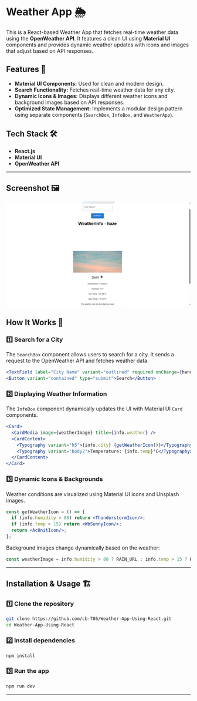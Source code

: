 <!-- Weather App README -->
# Weather App 🌦️

This is a React-based Weather App that fetches real-time weather data using the **OpenWeather API**. It features a clean UI using **Material UI** components and provides dynamic weather updates with icons and images that adjust based on API responses.

## Features 🚀
- **Material UI Components:** Used for clean and modern design.
- **Search Functionality:** Fetches real-time weather data for any city.
- **Dynamic Icons & Images:** Displays different weather icons and background images based on API responses.
- **Optimized State Management:** Implements a modular design pattern using separate components (`SearchBox`, `InfoBox`, and `WeatherApp`).

## Tech Stack 🛠️
- **React.js**
- **Material UI**
- **OpenWeather API**

---

## Screenshot 🖼️
<img src="./Screenshot.png">

## How It Works 🔧
### 1️⃣ **Search for a City**
The `SearchBox` component allows users to search for a city. It sends a request to the OpenWeather API and fetches weather data.
```jsx
<TextField label="City Name" variant="outlined" required onChange={handleChange} />
<Button variant="contained" type="submit">Search</Button>
```

### 2️⃣ **Displaying Weather Information**
The `InfoBox` component dynamically updates the UI with Material UI `Card` components.
```jsx
<Card>
  <CardMedia image={weatherImage} title={info.weather} />
  <CardContent>
    <Typography variant="h5">{info.city} {getWeatherIcon()}</Typography>
    <Typography variant="body2">Temperature: {info.temp}°C</Typography>
  </CardContent>
</Card>
```

### 3️⃣ **Dynamic Icons & Backgrounds**
Weather conditions are visualized using Material UI icons and Unsplash images.
```jsx
const getWeatherIcon = () => {
  if (info.humidity > 80) return <ThunderstormIcon/>;
  if (info.temp > 15) return <WbSunnyIcon/>;
  return <AcUnitIcon/>;
};
```

Background images change dynamically based on the weather:
```jsx
const weatherImage = info.humidity > 80 ? RAIN_URL : info.temp > 15 ? HOT_URL : COLD_URL;
```

---
## Installation & Usage 🏗️
### 1️⃣ Clone the repository
```sh
git clone https://github.com/cb-786/Weather-App-Using-React.git
cd Weather-App-Using-React
```
### 2️⃣ Install dependencies
```sh
npm install
```
### 3️⃣ Run the app
```sh
npm run dev
```

---

